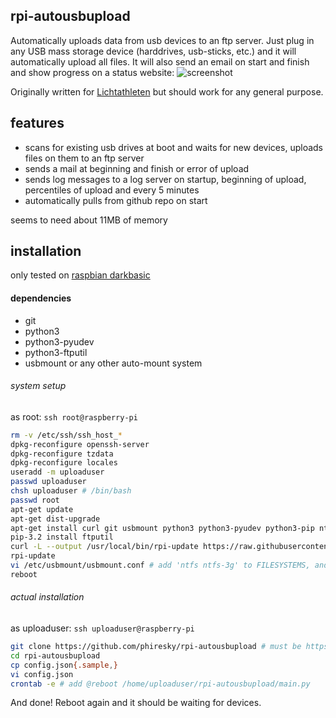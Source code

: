 rpi-autousbupload
---
Automatically uploads data from usb devices to an ftp server.
Just plug in any USB mass storage device (harddrives, usb-sticks, etc.) and it will automatically upload all files. It will also send an email on start and finish and show progress on a status website: ![screenshot](http://i.imgur.com/xKxw1rE.png)

Originally written for [Lichtathleten](http://lichtathleten.com/) but should work for any general purpose.

features
---
- scans for existing usb drives at boot and waits for new devices, uploads files on them to an ftp server
- sends a mail at beginning and finish or error of upload
- sends log messages to a log server on startup, beginning of upload, percentiles of upload and every 5 minutes
- automatically pulls from github repo on start

seems to need about 11MB of memory


installation
---
only tested on [raspbian darkbasic](http://www.linuxsystems.it/raspbian-wheezy-armhf-raspberry-pi-minimal-image/)

#### dependencies

* git
* python3
* python3-pyudev
* python3-ftputil
* usbmount or any other auto-mount system

###### system setup
as root: `ssh root@raspberry-pi`
```bash
rm -v /etc/ssh/ssh_host_*
dpkg-reconfigure openssh-server
dpkg-reconfigure tzdata
dpkg-reconfigure locales
useradd -m uploaduser
passwd uploaduser
chsh uploaduser # /bin/bash
passwd root
apt-get update 
apt-get dist-upgrade
apt-get install curl git usbmount python3 python3-pyudev python3-pip ntfs-3g
pip-3.2 install ftputil
curl -L --output /usr/local/bin/rpi-update https://raw.githubusercontent.com/Hexxeh/rpi-update/master/rpi-update && chmod +x /usr/local/bin/rpi-update
rpi-update
vi /etc/usbmount/usbmount.conf # add 'ntfs ntfs-3g' to FILESYSTEMS, and "-fstype=vfat,utf8" to FS_MOUNTOPTIONS
reboot
```

###### actual installation

as uploaduser: `ssh uploaduser@raspberry-pi`
```bash
git clone https://github.com/phiresky/rpi-autousbupload # must be https for auto updating
cd rpi-autousbupload
cp config.json{.sample,}
vi config.json
crontab -e # add @reboot /home/uploaduser/rpi-autousbupload/main.py
```
And done!
Reboot again and it should be waiting for devices.



